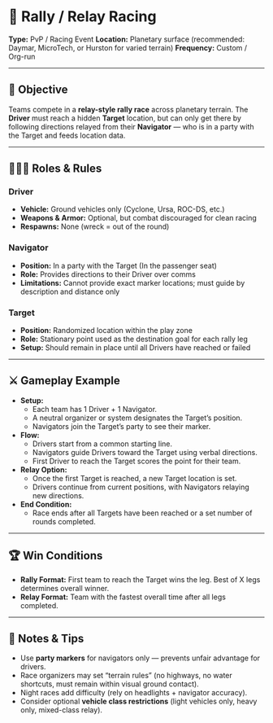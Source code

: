 # 🏁 Rally / Relay Racing

**Type:** PvP / Racing Event
**Location:** Planetary surface (recommended: Daymar, MicroTech, or Hurston for varied terrain)
**Frequency:** Custom / Org-run

---

## 🎯 Objective
Teams compete in a **relay-style rally race** across planetary terrain. The **Driver** must reach a hidden **Target** location, but can only get there by following directions relayed from their **Navigator** — who is in a party with the Target and feeds location data.

---

## 🧑‍🤝‍🧑 Roles & Rules

### Driver
- **Vehicle:** Ground vehicles only (Cyclone, Ursa, ROC-DS, etc.)
- **Weapons & Armor:** Optional, but combat discouraged for clean racing
- **Respawns:** None (wreck = out of the round)

### Navigator
- **Position:** In a party with the Target (In the passenger seat)
- **Role:** Provides directions to their Driver over comms
- **Limitations:** Cannot provide exact marker locations; must guide by description and distance only

### Target
- **Position:** Randomized location within the play zone
- **Role:** Stationary point used as the destination goal for each rally leg
- **Setup:** Should remain in place until all Drivers have reached or failed

---

## ⚔️ Gameplay Example
- **Setup:**
  - Each team has 1 Driver + 1 Navigator.
  - A neutral organizer or system designates the Target’s position.
  - Navigators join the Target’s party to see their marker.
- **Flow:**
  - Drivers start from a common starting line.
  - Navigators guide Drivers toward the Target using verbal directions.
  - First Driver to reach the Target scores the point for their team.
- **Relay Option:**
  - Once the first Target is reached, a new Target location is set.
  - Drivers continue from current positions, with Navigators relaying new directions.
- **End Condition:**
  - Race ends after all Targets have been reached or a set number of rounds completed.

---

## 🏆 Win Conditions
- **Rally Format:** First team to reach the Target wins the leg. Best of X legs determines overall winner.
- **Relay Format:** Team with the fastest overall time after all legs completed.

---

## 🔑 Notes & Tips
- Use **party markers** for navigators only — prevents unfair advantage for drivers.
- Race organizers may set “terrain rules” (no highways, no water shortcuts, must remain within visual ground contact).
- Night races add difficulty (rely on headlights + navigator accuracy).
- Consider optional **vehicle class restrictions** (light vehicles only, heavy only, mixed-class relay).
